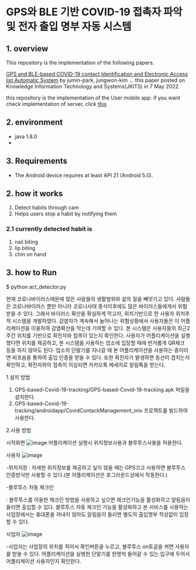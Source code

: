 # GPS와 BLE 기반 COVID-19 접촉자 파악 및 전자 출입 명부 자동 시스템

## 1. overview
This repository is the implementation of the following papers.

[GPS and BLE-based COVID-19 contact Identification and Electronic Access list Automatic System](https://www.kci.go.kr/kciportal/ci/sereArticleSearch/ciSereArtiView.kci?sereArticleSearchBean.artiId=ART002850941)
by jumin-park, jungwon-kim ... this paper posted on  Knowledge Information Technology and Systems(JKITS) in 7 May 2022

this repository is the implementation of the User mobile app.
if you want check implementation of server, click [this](https://github.com/dhkfkr134/GPS-based-Covid-19-tracking-2.git)

## 2. environment
- java 1.8.0
- 

## 3. Requirements
- The Android device requires at least API 21 (Android 5.0).


## 2. how it works
1. Detect habits through cam
2. Helps users stop a habit by notifying them
  ### 2.1 currently detected habit is
  1. nail biting
  2. lip biting
  3. chin on hand

## 3. how to Run
$ python act_detector.py







현재 코로나바이러스때문에 많은 사람들의 생활범위와 삶의 질을 빼앗기고 있다. 사람들은 코로나바이러스 뿐만 아니라 코로나사태 종식이후에도 많은 바이러스들에게서 위협받을 수 있다. 그래서 바이러스 확산을 확실하게 막고자, 위치기반으로 한 사용자 위치추적 시스템을 개발하였다. 감염자가 계속해서 늘어나는 위험상황에서 사용자들은 이 어플리케이션을 이용하여 감염확산을 막는데 기여할 수 있다. 본 시스템은 사용자들의 최근2주간 위치를 기반으로 확진자와 접촉이 있는지 확인한다. 사용자가 어플리케이션을 실행했다면 위치를 제공하고, 본 시스템을 사용하는 업소에 입장할 때에 번거롭게 QR체크 등을 하지 않아도 된다. 업소의 단말기를 지나갈 때 본 어플리케이션을 사용하는 중이라면 비프음을 통하여 출입 인증을 받을 수 있다. 또한 확진자가 발생하면 동선이 겹치는지 확인하고, 확진자와의 접촉이 의심되면 카카오톡 메세지로 알림톡을 받는다. 


1.설치 방법
1) GPS-based-Covid-19-tracking/GPS-based-Covid-19-tracking.apk 파일을 설치한다.
2) GPS-based-Covid-19-tracking/androidapp/CovidContackManagement_mix 프로젝트를 빌드하여 사용한다.

2.사용 방법

시작화면
![image](https://user-images.githubusercontent.com/28720642/145001829-eb613ed5-5da0-4052-bc84-f261f93c2b50.png)
 어플리케이션 실행시 위치정보사용과 블루투스사용을 허용한다.

사용자
![image](https://user-images.githubusercontent.com/28720642/145001716-f6a76757-9842-492a-a5b8-219431c9d682.png)

-위치저장
 : 자세한 위치정보를 제공하고 싶지 않을 때는 GPS끄고 사용하면 블루투스 인증방식만 사용할 수 있다.(본 어플리케이션은 포그라운드상에서 작동한다.)

-블루투스 자동 체크인


 : 블루투스를 이용한 체크인 방법을 사용하고 싶으면 체크인기능을 활성화하고 알림음이 들리면 출입할 수 있다.
블루투스 자동 체크인 기능을 활성화하고 본 서비스를 사용하는 사업장에서는 휴대폰을 꺼내지 않아도 알림음이 들리면 별도의 출입명부 작성없이 입장할 수 있다.

사업자
![image](https://user-images.githubusercontent.com/28720642/145001757-8a91b6c6-a1a7-4291-8d4d-351ad687160a.png)

-사업자는 사업장의 위치를 적어서 확인버튼을 누르고, 블루투스 on토글을 켜면 사용자를 받을 수 있다. 어플리케이션을 실행한 단말기를 한명씩 들어갈 수 있는 입구에 두어서 어플리케이션 사용자인지 확인한다.

